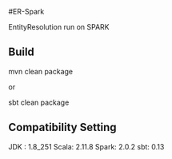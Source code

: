 #ER-Spark

EntityResolution run on SPARK

## Build
mvn clean package

or 

sbt clean package

## Compatibility Setting

JDK : 1.8_251
Scala: 2.11.8
Spark: 2.0.2
sbt: 0.13